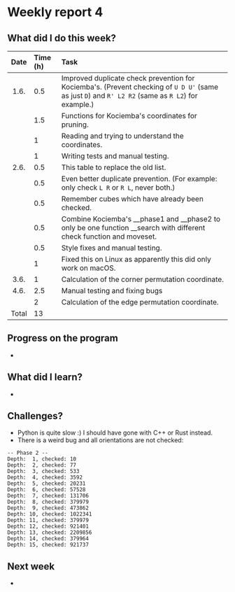 # Weekly report 4  

## What did I do this week?  
| Date  | Time (h) | Task
| :---: | :---     | :---
| 1.6.  | 0.5      | Improved duplicate check prevention for Kociemba's. (Prevent checking of ```U D U'``` (same as just ```D```) and ```R' L2 R2``` (same as ```R L2```) for example.)
|       | 1.5      | Functions for Kociemba's coordinates for pruning.
|       | 1        | Reading and trying to understand the coordinates.
|       | 1        | Writing tests and manual testing.
| 2.6.  | 0.5      | This table to replace the old list.
|       | 0.5      | Even better duplicate prevention. (For example: only check ```L R``` or ```R L```, never both.)
|       | 0.5      | Remember cubes which have already been checked.
|       | 0.5      | Combine Kociemba's __phase1 and __phase2 to only be one function __search with different check function and moveset.
|       | 0.5      | Style fixes and manual testing.
|       | 1        | Fixed this on Linux as apparently this did only work on macOS.
| 3.6.  | 1        | Calculation of the corner permutation coordinate.
| 4.6.  | 2.5      | Manual testing and fixing bugs
|       | 2        | Calculation of the edge permutation coordinate.
| Total | 13       |

## Progress on the program  
- 

## What did I learn?  
- 

## Challenges?  
- Python is quite slow :) I should have gone with C++ or Rust instead.  
- There is a weird bug and all orientations are not checked:
```
-- Phase 2 --
Depth:  1, checked: 10
Depth:  2, checked: 77
Depth:  3, checked: 533
Depth:  4, checked: 3592
Depth:  5, checked: 20231
Depth:  6, checked: 57528
Depth:  7, checked: 131706
Depth:  8, checked: 379979
Depth:  9, checked: 473862
Depth: 10, checked: 1022341
Depth: 11, checked: 379979
Depth: 12, checked: 921401
Depth: 13, checked: 2209856
Depth: 14, checked: 379964
Depth: 15, checked: 921737
```

## Next week
- 
